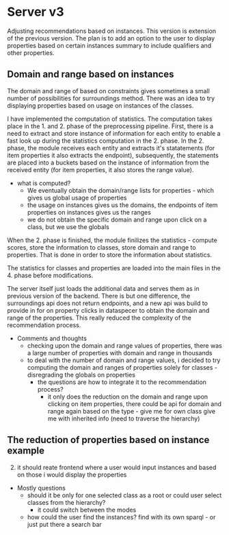 # Server v3

Adjusting recommendations based on instances.
This version is extension of the previous version.
The plan is to add an option to the user to display properties based on certain instances summary to include qualifiers and other properties.


## Domain and range based on instances

The domain and range of based on constraints gives sometimes a small number of possibilities for surroundings method.
There was an idea to try displaying properties based on usage on instances of the classes.

I have implemented the computation of statistics.
The computation takes place in the 1. and 2. phase of the preprocessing pipeline.
First, there is a need to extract and store instance of information for each entity to enable a fast look up during the statistics computation in the 2. phase.
In the 2. phase, the module receives each entity and extracts it's statatements (for item properties it also extracts the endpoint), subsequently, the statements are placed into a buckets based on the instance of information from the received entity (for item properties, it also stores the range value).

- what is computed?
    - We eventually obtain the domain/range lists for properties - which gives us global usage of properties
    - the usage on instances gives us the domains, the endpoints of item properties on instances gives us the ranges
    - we do not obtain the specific domain and range upon click on a class, but we use the globals

When the 2. phase is finished, the module finilizes the statistics - compute scores, store the information to classes, store domain and range to properties.
That is done in order to store the information about statistics.

The statistics for classes and properties are loaded into the main files in the 4. phase before modifications.

The server itself just loads the additional data and serves them as in previous version of the backend. There is but one difference, the surroundings api does not return endpoints, and a new api was build to provide in for on property clicks in dataspecer to obtain the domain and range of the properties. This really reduced the complexity of the recommendation process.

- Comments and thoughts
    - checking upon the domain and range values of properties, there was a large number of properties with domain and range in thousands
    - to deal with the number of domain and range values, i decided to try computing the domain and ranges of properties solely for classes - disregrading the globals on properties 
        - the questions are how to integrate it to the recommendation process?
            - it only does the reduction on the domain and range upon clicking on item properties, there could be api for domain and range again based on the type - give me for own class give me with inherited info (need to traverse the hierarchy)  

## The reduction of properties based on instance example

2. it should reate frontend where a user would input instances and based on those i would display the properties

- Mostly questions 
    - should it be only for one selected class as a root or could user select classes from the hierarchy?
        - it could switch between the modes
    - how could the user find the instances? find with its own sparql - or just put there a search bar